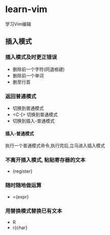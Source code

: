 # learn-vim
学习Vim编辑

## 插入模式

### 插入模式及时更正错误

- <C-h> 删除前一个字符(同退格键)
- <C-w> 删除前一个单词
- <C-u> 删至行首

### 返回普通模式

- <Esc> 切换到普通模式
- <C-[> 切换到普通模式
- <C-o> 切换到插入-普通模式

#### 插入-普通模式

执行一个普通模式命令,执行完后,立马进入插入模式

### 不离开插入模式, 粘贴寄存器的文本

- <C-r>{register}

### 随时随地做运算

- <C-r>={expr}<CR>

### 用替换模式替换已有文本

- R 
- r{char}

